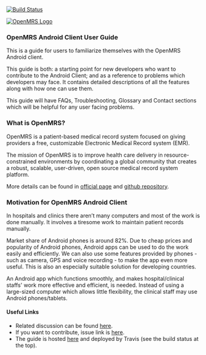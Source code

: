 [![Build Status](https://travis-ci.org/openmrs/openmrs-android-client-user-guide.svg?branch=master)](https://travis-ci.org/openmrs/openmrs-android-client-user-guide)

[![OpenMRS Logo](http://i.imgur.com/fpVkTZk.png)](http://www.openmrs.org)
### OpenMRS Android Client User Guide

This is a guide for users to familiarize themselves with the OpenMRS Android client.

This guide is both: a starting point for new developers who want to contribute to the Android Client; and as a reference to problems which developers may face. It contains detailed descriptions of all the features along with how one can use them.

This guide will have FAQs, Troubleshooting, Glossary and Contact sections which will be helpful for any user facing problems.

### What is OpenMRS?

OpenMRS is a patient-based medical record system focused on giving providers a free, customizable Electronic Medical Record system (EMR).

The mission of OpenMRS is to improve health care delivery in resource-constrained environments by coordinating a global community that creates a robust, scalable, user-driven, open source medical record system platform.

More details can be found in [official page](http://openmrs.org/) and [github repository](https://github.com/openmrs).


### Motivation for OpenMRS Android Client

In hospitals and clinics there aren’t many computers and most of the work is done manually. It involves a tiresome work to maintain patient records manually.

Market share of Android phones is around 82%. Due to cheap prices and popularity of Android phones, Android apps can be used to do the work easily and efficiently. We can also use some features provided by phones - such as camera, GPS and voice recording - to make the app even more useful. This is also an especially suitable solution for developing countries.

An Android app which functions smoothly, and makes hospital/clinical staffs' work more effective and efficient, is needed. Instead of using a large-sized computer which allows little flexibility, the clinical staff may use Android phones/tablets.

#### Useful Links
* Related discussion can be found [here](https://talk.openmrs.org/t/openmrs-android-client-user-guide/9845).
* If you want to contribute, issue link is [here](https://issues.openmrs.org/browse/AC-332).
* The guide is hosted [here](https://openmrs.github.io/openmrs-android-client-user-guide/) and deployed by Travis (see the build status at the top).